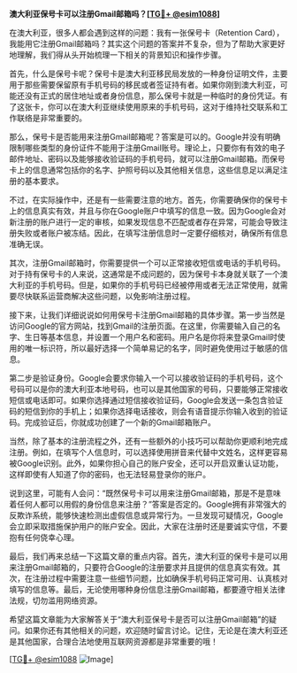 **澳大利亚保号卡可以注册Gmail邮箱吗？[[TG💪+ @esim1088](https://t.me/s/esim1088)]**

在澳大利亚，很多人都会遇到这样的问题：我有一张保号卡（Retention Card），我能用它注册Gmail邮箱吗？其实这个问题的答案并不复杂，但为了帮助大家更好地理解，我们得从头开始梳理一下相关的背景知识和操作步骤。

首先，什么是保号卡呢？保号卡是澳大利亚移民局发放的一种身份证明文件，主要用于那些需要保留原有手机号码的移民或者签证持有者。如果你刚到澳大利亚，可能还没有正式的居住地址或者身份信息，那么保号卡就是一种临时的身份凭证。有了这张卡，你可以在澳大利亚继续使用原来的手机号码，这对于维持社交联系和工作联络是非常重要的。

那么，保号卡是否能用来注册Gmail邮箱呢？答案是可以的。Google并没有明确限制哪些类型的身份证件不能用于注册Gmail账号。理论上，只要你有有效的电子邮件地址、密码以及能够接收验证码的手机号码，就可以注册Gmail邮箱。而保号卡上的信息通常包括你的名字、护照号码以及其他相关信息，这些信息足以满足注册的基本要求。

不过，在实际操作中，还是有一些需要注意的地方。首先，你需要确保你的保号卡上的信息真实有效，并且与你在Google账户中填写的信息一致。因为Google会对新注册的账户进行一定的审核，如果发现信息不匹配或者存在异常，可能会导致注册失败或者账户被冻结。因此，在填写注册信息时一定要仔细核对，确保所有信息准确无误。

其次，注册Gmail邮箱时，你需要提供一个可以正常接收短信或电话的手机号码。对于持有保号卡的人来说，这通常是不成问题的，因为保号卡本身就关联了一个澳大利亚的手机号码。但是，如果你的手机号码已经被停用或者无法正常使用，就需要尽快联系运营商解决这些问题，以免影响注册过程。

接下来，让我们详细说说如何用保号卡注册Gmail邮箱的具体步骤。第一步当然是访问Google的官方网站，找到Gmail的注册页面。在这里，你需要输入自己的名字、生日等基本信息，并设置一个用户名和密码。用户名是你将来登录Gmail时使用的唯一标识符，所以最好选择一个简单易记的名字，同时避免使用过于敏感的信息。

第二步是验证身份。Google会要求你输入一个可以接收验证码的手机号码，这个号码可以是你的澳大利亚本地号码，也可以是其他国家的号码，只要能够正常接收短信或电话即可。如果你选择通过短信接收验证码，Google会发送一条包含验证码的短信到你的手机上；如果你选择电话接收，则会有语音提示你输入收到的验证码。完成验证后，你就成功创建了一个新的Gmail邮箱账户。

当然，除了基本的注册流程之外，还有一些额外的小技巧可以帮助你更顺利地完成注册。例如，在填写个人信息时，可以选择使用拼音来代替中文姓名，这样更容易被Google识别。此外，如果你担心自己的账户安全，还可以开启双重认证功能，这样即使有人知道了你的密码，也无法轻易登录你的账户。

说到这里，可能有人会问：“既然保号卡可以用来注册Gmail邮箱，那是不是意味着任何人都可以用假的身份信息来注册？”答案是否定的。Google拥有非常强大的反欺诈系统，能够快速检测出虚假信息或异常行为。一旦发现可疑情况，Google会立即采取措施保护用户的账户安全。因此，大家在注册时还是要诚实守信，不要抱有任何侥幸心理。

最后，我们再来总结一下这篇文章的重点内容。首先，澳大利亚的保号卡是可以用来注册Gmail邮箱的，只要符合Google的注册要求并且提供的信息真实有效。其次，在注册过程中需要注意一些细节问题，比如确保手机号码正常可用、认真核对填写的信息等。最后，无论使用哪种身份信息注册Gmail邮箱，都要遵守相关法律法规，切勿滥用网络资源。

希望这篇文章能为大家解答关于“澳大利亚保号卡是否可以注册Gmail邮箱”的疑问。如果你还有其他相关的问题，欢迎随时留言讨论。记住，无论是在澳大利亚还是其他国家，合理合法地使用互联网资源都是非常重要的哦！

[[TG💪+ @esim1088](https://t.me/s/esim1088) ![Image](https://i.postimg.cc/4NQfJmqS/Snipaste-2025-05-13-00-14-12.png)]